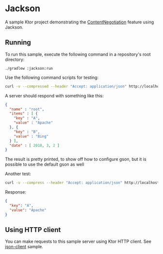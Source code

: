 # Jackson

A sample Ktor project demonstrating the [ContentNegotiation](https://ktor.io/docs/serialization.html) feature using Jackson.

## Running

To run this sample, execute the following command in a repository's root directory:

```
./gradlew :jackson:run
```
 
Use the following command scripts for testing:

```bash
curl -v --compressed --header "Accept: application/json" http://localhost:8080/v1
```

A server should respond with something like this:

```json
{
  "name" : "root",
  "items" : [ {
    "key" : "A",
    "value" : "Apache"
  }, {
    "key" : "B",
    "value" : "Bing"
  } ],
  "date" : [ 2018, 3, 2 ]
}
```

The result is pretty printed, to show off how to configure gson, but it is possible to use the default gson as well

Another test:

```bash
curl -v --compress --header "Accept: application/json" http://localhost:8080/v1/item/A
```
 
Response:

```json
{
  "key": "A",
  "value": "Apache"
}
```

## Using HTTP client

You can make requests to this sample server using Ktor HTTP client. 
See [json-client](../json-client/README.md) sample.